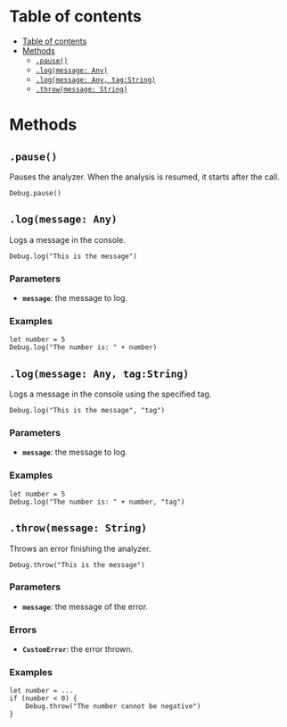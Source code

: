 
# Table of contents

- [Table of contents](#table-of-contents)
- [Methods](#methods)
  - [`.pause()`](#pause)
  - [`.log(message: Any)`](#logmessage-any)
  - [`.log(message: Any, tag:String)`](#logmessage-any-tagstring)
  - [`.throw(message: String)`](#throwmessage-string)

# Methods

## `.pause()`

Pauses the analyzer. When the analysis is resumed, it starts after the call.

```lxm
Debug.pause()
```

## `.log(message: Any)`

Logs a message in the console.

```lxm
Debug.log("This is the message")
```

### Parameters

- **`message`**: the message to log.

### Examples

```lxm
let number = 5
Debug.log("The number is: " + number)
```

## `.log(message: Any, tag:String)`

Logs a message in the console using the specified tag.

```lxm
Debug.log("This is the message", "tag")
```

### Parameters

- **`message`**: the message to log.

### Examples

```lxm
let number = 5
Debug.log("The number is: " + number, "tag")
```

## `.throw(message: String)`

Throws an error finishing the analyzer.

```lxm
Debug.throw("This is the message")
```

### Parameters

- **`message`**: the message of the error.

### Errors

- **`CustomError`**: the error thrown.

### Examples

```lxm
let number = ...
if (number < 0) {
    Debug.throw("The number cannot be negative")
}
```
